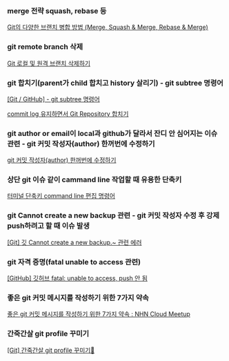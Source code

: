 ### merge 전략 squash, rebase 등

[Git의 다양한 브랜치 병합 방법 (Merge, Squash & Merge, Rebase & Merge)](https://hudi.blog/git-merge-squash-rebase/)

### git remote branch 삭제

[Git 로컬 및 원격 브랜치 삭제하기](https://www.freecodecamp.org/korean/news/git-delete-local-or-remote-branch/)

### git 합치기(parent가 child 합치고 history 살리기) - git subtree 명령어

[[Git / GitHub] - git subtree 명령어](https://zzang9ha.tistory.com/294)

[commit log 유지하면서 Git Repository 합치기](https://dailylifeofdeveloper.tistory.com/193)

### git author or email이 local과 github가 달라서 잔디 안 심어지는 이슈 관련 - git 커밋 작성자(author) 한꺼번에 수정하기

[git 커밋 작성자(author) 한꺼번에 수정하기](https://velog.io/@ounols/git-커밋-작성자author-한꺼번에-수정하기)

### 상단 git 이슈 같이 cammand line 작업할 때 유용한 단축키

[터미널 단축키 command line 편집 명령어](https://velog.io/@peaceminusone/터미널-단축키-command-line-편집-명령어)

### git Cannot create a new backup 관련 - git 커밋 작성자 수정 후 강제 push하려고 할 때 이슈 발생

[[Git] 깃 Cannot create a new backup.~ 관련 에러](https://computer-science-student.tistory.com/554)

### git 자격 증명(fatal unable to access 관련)

[[GitHub] 깃허브 fatal: unable to access, push 안 됨](https://breakcoding.tistory.com/61)

### 좋은 git 커밋 메시지를 작성하기 위한 7가지 약속

[좋은 git 커밋 메시지를 작성하기 위한 7가지 약속 : NHN Cloud Meetup](https://meetup.toast.com/posts/106)

### 간죽간살 git profile 꾸미기

[[Git] 간죽간살 git profile 꾸미기🎀](https://velog.io/@new_wisdom/git-%EA%B0%84%EC%A3%BD%EA%B0%84%EC%82%B4-git-profile-%EA%BE%B8%EB%AF%B8%EA%B8%B0)

